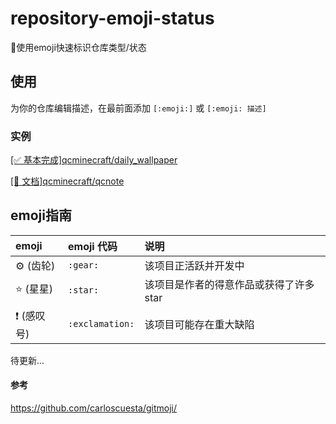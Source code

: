 # repository-emoji-status
📃使用emoji快速标识仓库类型/状态

## 使用
为你的仓库编辑描述，在最前面添加 `[:emoji:]` 或 `[:emoji: 描述]`

### 实例
[[✅ 基本完成]qcminecraft/daily_wallpaper](https://github.com/qcminecraft/daily_wallpaper)

[[📃 文档]qcminecraft/qcnote](https://github.com/qcminecraft/qcnote)

## emoji指南

emoji                                   | emoji 代码                   | 说明
:--------                               | :--------                    | :--------
:gear: (齿轮)                           | `:gear:`                     | 该项目正活跃并开发中
:star: (星星)                           | `:star:`                     | 该项目是作者的得意作品或获得了许多star
:exclamation: (感叹号)                  | `:exclamation:`               | 该项目可能存在重大缺陷
待更新...

#### 参考
https://github.com/carloscuesta/gitmoji/
